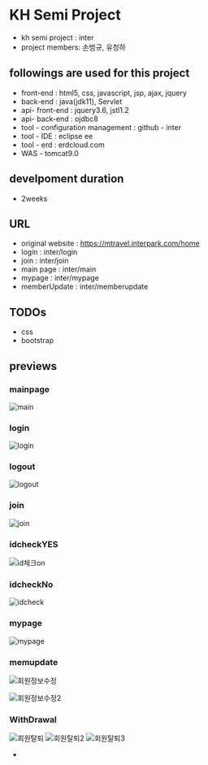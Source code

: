 # KH Semi Project
- kh semi project : inter
- project members: 손범규, 유청하

## followings are used for this project
  - front-end : html5, css, javascript, jsp, ajax, jquery
  - back-end : java(jdk11), Servlet
  - api- front-end : jquery3.6, jstl1.2
  - api- back-end : ojdbc8
  - tool - configuration management : github - inter
  - tool - IDE : eclipse ee
  - tool - erd : erdcloud.com
  - WAS - tomcat9.0

## develpoment duration
  - 2weeks

## URL
  - original website :  https://mtravel.interpark.com/home
  - login : inter/login
  - join : inter/join 
  - main page : inter/main
  - mypage : inter/mypage
  - memberUpdate : inter/memberupdate

## TODOs
  - css
  - bootstrap
    
## previews
### mainpage
![main](https://github.com/cheongha12/inter/assets/135290566/5ed7bfb1-3c5e-430c-a511-cde819f90d67)



### login
![login](https://github.com/cheongha12/inter/assets/135290566/5c93c042-fff8-4ebc-bd4f-a942040b6d1a)
### logout
![logout](https://github.com/cheongha12/inter/assets/135290566/075ecd3e-8b77-46a0-aa3b-6a030da53feb)

### join
![join](https://github.com/cheongha12/inter/assets/135290566/26d4687e-f910-4c1c-b065-38e64b3befc7)
### idcheckYES
![id체크on](https://github.com/cheongha12/inter/assets/135290566/d58fd1e8-f931-4277-bb61-675f318fa332)
### idcheckNo
![idcheck](https://github.com/cheongha12/inter/assets/135290566/8a8dbccb-0c28-4826-b02d-ddbf4b289432)

### mypage
![mypage](https://github.com/cheongha12/inter/assets/135290566/79b7886e-3643-4180-a6b8-ce8f496c8a98)
### memupdate
![회원정보수정](https://github.com/cheongha12/inter/assets/135290566/d383dbb5-46b5-41e5-81ca-40bb434cf37a)

![회원정보수정2](https://github.com/cheongha12/inter/assets/135290566/0aacfbba-6bb5-4059-a4ea-95a3fc2f7823)

### WithDrawal
![회원탈퇴](https://github.com/cheongha12/inter/assets/135290566/53cd3cbe-1511-4998-b413-d20640d17996)
![회원탈퇴2](https://github.com/cheongha12/inter/assets/135290566/f1cdd15f-93dc-43cc-a220-9d5e02026a70)
![회원탈퇴3](https://github.com/cheongha12/inter/assets/135290566/feba85cd-e093-4333-b884-369d9216a863)


-
